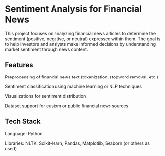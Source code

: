 # Sentiment Analysis for Financial News
This project focuses on analyzing financial news articles to determine the sentiment (positive, negative, or neutral) expressed within them. The goal is to help investors and analysts make informed decisions by understanding market sentiment through news content.

## Features
Preprocessing of financial news text (tokenization, stopword removal, etc.)

Sentiment classification using machine learning or NLP techniques

Visualizations for sentiment distribution

Dataset support for custom or public financial news sources

## Tech Stack
Language: Python

Libraries: NLTK, Scikit-learn, Pandas, Matplotlib, Seaborn (or others as used)
